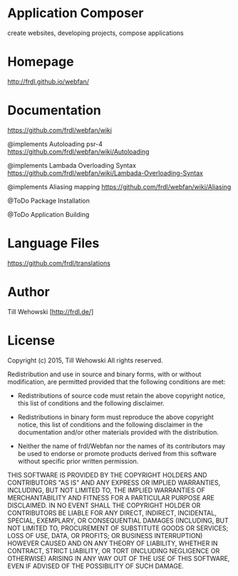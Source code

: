 Application Composer
=

create websites, developing projects, compose applications


Homepage
=
http://frdl.github.io/webfan/


Documentation
=
https://github.com/frdl/webfan/wiki

@implements        Autoloading psr-4               https://github.com/frdl/webfan/wiki/Autoloading

@implements        Lambada Overloading Syntax      https://github.com/frdl/webfan/wiki/Lambada-Overloading-Syntax

@implements        Aliasing mapping                https://github.com/frdl/webfan/wiki/Aliasing

@ToDo              Package Installation

@ToDo              Application Building



Language Files
=
https://github.com/frdl/translations


Author
=
Till Wehowski [http://frdl.de/]

License
=
Copyright (c) 2015, Till Wehowski
All rights reserved.

Redistribution and use in source and binary forms, with or without
modification, are permitted provided that the following conditions are met:

* Redistributions of source code must retain the above copyright notice, this
  list of conditions and the following disclaimer.

* Redistributions in binary form must reproduce the above copyright notice,
  this list of conditions and the following disclaimer in the documentation
  and/or other materials provided with the distribution.

* Neither the name of frdl/Webfan nor the names of its
  contributors may be used to endorse or promote products derived from
  this software without specific prior written permission.

THIS SOFTWARE IS PROVIDED BY THE COPYRIGHT HOLDERS AND CONTRIBUTORS "AS IS"
AND ANY EXPRESS OR IMPLIED WARRANTIES, INCLUDING, BUT NOT LIMITED TO, THE
IMPLIED WARRANTIES OF MERCHANTABILITY AND FITNESS FOR A PARTICULAR PURPOSE ARE
DISCLAIMED. IN NO EVENT SHALL THE COPYRIGHT HOLDER OR CONTRIBUTORS BE LIABLE
FOR ANY DIRECT, INDIRECT, INCIDENTAL, SPECIAL, EXEMPLARY, OR CONSEQUENTIAL
DAMAGES (INCLUDING, BUT NOT LIMITED TO, PROCUREMENT OF SUBSTITUTE GOODS OR
SERVICES; LOSS OF USE, DATA, OR PROFITS; OR BUSINESS INTERRUPTION) HOWEVER
CAUSED AND ON ANY THEORY OF LIABILITY, WHETHER IN CONTRACT, STRICT LIABILITY,
OR TORT (INCLUDING NEGLIGENCE OR OTHERWISE) ARISING IN ANY WAY OUT OF THE USE
OF THIS SOFTWARE, EVEN IF ADVISED OF THE POSSIBILITY OF SUCH DAMAGE.

